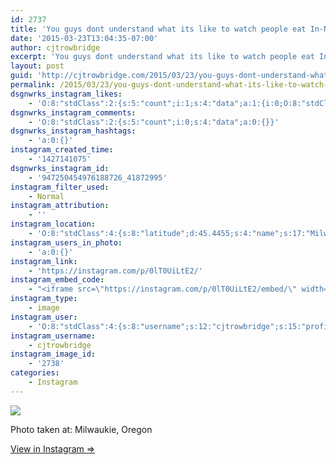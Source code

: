 ```yaml
---
id: 2737
title: 'You guys dont understand what its like to watch people eat In-N-Out all day on my surveillance cameras and know that the nearest one is 600 miles away :''( sometimes I call them and just listen to the sound of them eating it while staring at 4k photos like this one&#8230; <br> but it&#8217;s just not the same.'
date: '2015-03-23T13:04:35-07:00'
author: cjtrowbridge
excerpt: 'You guys dont understand what its like to watch people eat In-N-Out all day on my surveillance cameras and know that the nearest one is 600 miles away :''( sometimes I call them and just listen to the sound of them eating it while staring at 4k photos like this one... but it''s just not the same.'
layout: post
guid: 'http://cjtrowbridge.com/2015/03/23/you-guys-dont-understand-what-its-like-to-watch-people-eat-in-n-out-all-day-on-my-surveillance-cameras-and-know-that-the-nearest-one-is-600-miles-away-sometimes-i-call-them-and-just-listen-to-the/'
permalink: /2015/03/23/you-guys-dont-understand-what-its-like-to-watch-people-eat-in-n-out-all-day-on-my-surveillance-cameras-and-know-that-the-nearest-one-is-600-miles-away-sometimes-i-call-them-and-just-listen-to-the/
dsgnwrks_instagram_likes:
    - 'O:8:"stdClass":2:{s:5:"count";i:1;s:4:"data";a:1:{i:0;O:8:"stdClass":4:{s:8:"username";s:11:"pilotsidiot";s:15:"profile_picture";s:106:"https://igcdn-photos-b-a.akamaihd.net/hphotos-ak-xaf1/t51.2885-19/10903513_345578715645385_204293058_a.jpg";s:2:"id";s:6:"579157";s:9:"full_name";s:0:"";}}}'
dsgnwrks_instagram_comments:
    - 'O:8:"stdClass":2:{s:5:"count";i:0;s:4:"data";a:0:{}}'
dsgnwrks_instagram_hashtags:
    - 'a:0:{}'
instagram_created_time:
    - '1427141075'
dsgnwrks_instagram_id:
    - '947250454976188726_41872995'
instagram_filter_used:
    - Normal
instagram_attribution:
    - ''
instagram_location:
    - 'O:8:"stdClass":4:{s:8:"latitude";d:45.4455;s:4:"name";s:17:"Milwaukie, Oregon";s:9:"longitude";d:-122.623;s:2:"id";i:238925348;}'
instagram_users_in_photo:
    - 'a:0:{}'
instagram_link:
    - 'https://instagram.com/p/0lT0UiLtE2/'
instagram_embed_code:
    - "<iframe src=\"https://instagram.com/p/0lT0UiLtE2/embed/\" width=\"612\" height=\"710\" frameborder=\"0\" scrolling=\"no\" allowtransparency=\"true\"></iframe>\n"
instagram_type:
    - image
instagram_user:
    - 'O:8:"stdClass":4:{s:8:"username";s:12:"cjtrowbridge";s:15:"profile_picture";s:103:"https://igcdn-photos-f-a.akamaihd.net/hphotos-ak-xpa1/t51.2885-19/925559_452430704897917_67836701_a.jpg";s:2:"id";s:8:"41872995";s:9:"full_name";s:13:"CJ Trowbridge";}'
instagram_username:
    - cjtrowbridge
instagram_image_id:
    - '2738'
categories:
    - Instagram
---
```


[![](http://blog.cjtrowbridge.com/wp-content/uploads/2015/03/1598672_903519293033683_384634663_n.jpg)](https://instagram.com/p/0lT0UiLtE2/)

Photo taken at: Milwaukie, Oregon

[View in Instagram ⇒](https://instagram.com/p/0lT0UiLtE2/)